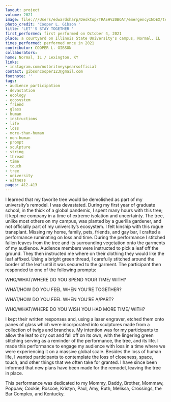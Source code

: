 ```yaml
---
layout: project
volume: 2021
image: file:///Users/edwardsharp/Desktop/TRASH%20BOAT/emergencyINDEX/ten_plus/guts/Links/1664674428279__LET_S_STAY_TOGETHER--Cooper_L__Gibson.jpg
photo_credit: 'Cooper L. Gibson '
title: 'LET''S STAY TOGETHER '
first_performed: first performed on October 4, 2021
place: a courtyard on Illinois State University's campus, Normal, IL
times_performed: performed once in 2021
contributor: COOPER L. GIBSON
collaborators:
home: Normal, IL / Lexington, KY
links:
- instagram.com/notbritneyspearsofficial
contact: gibsoncooper123@gmail.com
footnote: ''
tags:
- audience participation
- devastation
- ecology
- ecosystem
- friend
- glass
- human
- instructions
- life
- loss
- more-than-human
- non-human
- prompt
- sculpture
- string
- thread
- time
- touch
- tree
- university
- witness
pages: 412-413
---
```


I learned that my favorite tree would be demolished as part of my university’s remodel. I was devastated. During my first year of graduate school, in the thick of a global pandemic, I spent many hours with this tree; it kept me company in a time of extreme isolation and uncertainty. The tree, unlike most others on my campus, was planted by a guerilla gardener, and not officially part of my university’s ecosystem. I felt kinship with this rogue transplant. Missing my home, family, pets, friends, and gay bar, I crafted a performance ruminating on loss and time. During the performance I stitched fallen leaves from the tree and its surrounding vegetation onto the garments of my audience. Audience members were instructed to pick a leaf off the ground. They then instructed me where on their clothing they would like the leaf affixed. Using a bright green thread, I carefully stitched around the border of the leaf until it was secured to the garment. The participant then responded to one of the following prompts: 

 

WHO/WHAT/WHERE DO YOU SPEND YOUR TIME/ WITH? 

WHAT/HOW DO YOU FEEL WHEN YOU’RE TOGETHER? 

WHAT/HOW DO YOU FEEL WHEN YOU’RE A/PART? 

WHO/WHAT/WHERE DO YOU WISH YOU HAD MORE TIME/ WITH? 

 

I kept their written responses and, using a laser engraver, etched them onto panes of glass which were incorporated into sculptures made from a collection of twigs and branches. My intention was for my participants to allow the leaf to dry out and fall off on its own, with the lingering green stitching serving as a reminder of the performance, the tree, and its life. I made this performance to engage my audience with loss in a time where we were experiencing it on a massive global scale. Besides the loss of human life, I wanted participants to contemplate the loss of closeness, space, touch, and other things that we often take for granted. I have since been informed that new plans have been made for the remodel, leaving the tree in place.  

 

This performance was dedicated to my Mommy, Daddy, Brother, Mommaw, Poppaw, Cookie, Roscoe, Kristyn, Paul, Amy, Ruth, Melissa, Crossings, the Bar Complex, and Kentucky.  